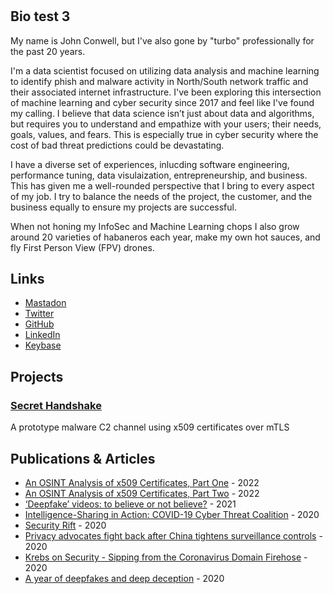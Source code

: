 #

## Bio test 3
My name is John Conwell, but I've also gone by "turbo" professionally for the past 20 years. 

I'm a data scientist focused on utilizing data analysis and machine learning to identify phish and malware activity in North/South network traffic and their associated internet infrastructure. I've been exploring this intersection of machine learning and cyber security since 2017 and feel like I've found my calling. I believe that data science isn’t just about data and algorithms, but requires you to understand and empathize with your users; their needs, goals, values, and fears. This is especially true in cyber security where the cost of bad threat predictions could be devastating.

I have a diverse set of experiences, inlucding software engineering, performance tuning, data visulaization, entrepreneurship, and business. This has given me a well-rounded perspective that I bring to every aspect of my job. I try to balance the needs of the project, the customer, and the business equally to ensure my projects are successful.

When not honing my InfoSec and Machine Learning chops I also grow around 20 varieties of habaneros each year, make my own hot sauces, and fly First Person View (FPV) drones.

## Links

* [Mastadon](https://infosec.exchange/@turbo)
* [Twitter](https://twitter.com/turboCodr)
* [GitHub](https://github.com/jconwell)
* [LinkedIn](https://www.linkedin.com/in/jconwell/)
* [Keybase](https://keybase.io/turbojc/)

## Projects

### [Secret Handshake](https://github.com/jconwell/secret_handshake) 
A prototype malware C2 channel using x509 certificates over mTLS

## Publications & Articles
* <a href="https://blog.gigamon.com/2022/10/19/an-osint-analysis-of-x509-certificates-part-one-something-seems-phishy/" target="_blank">An OSINT Analysis of x509 Certificates, Part One</a> - 2022
* <a href="https://blog.gigamon.com/2022/10/24/an-osint-analysis-of-x509-certificates-part-two-digging-into-the-san/" target="_blank">An OSINT Analysis of x509 Certificates, Part Two</a> - 2022
* <a href="https://www.ft.com/content/803767b7-2076-41e2-a587-1f13c77d1675" target="_blank">‘Deepfake’ videos: to believe or not believe?</a> - 2021
* <a href="https://securityboulevard.com/2020/09/intelligence-sharing-in-action-covid-19-cyber-threat-coalition/" target="_blank">Intelligence-Sharing in Action: COVID-19 Cyber Threat Coalition</a> - 2020
* <a href="https://www.thewirechina.com/2020/08/30/security-rift/" target="_blank">Security Rift</a> - 2020
* <a href="https://portswigger.net/daily-swig/cat-and-mouse-privacy-advocates-fight-back-after-china-tightens-surveillance-controls" target="_blank">Privacy advocates fight back after China tightens surveillance controls</a> - 2020
* <a href="https://krebsonsecurity.com/2020/04/sipping-from-the-coronavirus-domain-firehose/" target="_blank">Krebs on Security - Sipping from the Coronavirus Domain Firehose</a> - 2020
* <a href="https://www.helpnetsecurity.com/2020/01/29/deepfake-technology/" target="_blank">A year of deepfakes and deep deception</a> - 2020
